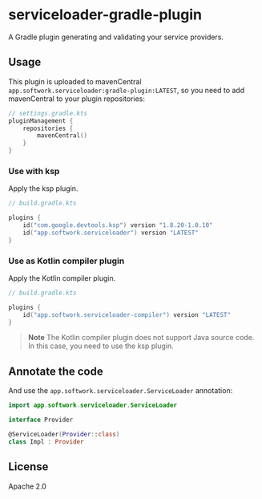 # serviceloader-gradle-plugin

A Gradle plugin generating and validating your service providers.

## Usage

This plugin is uploaded to mavenCentral `app.softwork.serviceloader:gradle-plugin:LATEST`, so you need to add
mavenCentral to your plugin repositories:

```kotlin
// settings.gradle.kts
pluginManagement {
    repositories {
        mavenCentral()
    }
}
```

### Use with ksp

Apply the ksp plugin.

```kotlin
// build.gradle.kts

plugins {
    id("com.google.devtools.ksp") version "1.8.20-1.0.10"
    id("app.softwork.serviceloader") version "LATEST"
}
```

### Use as Kotlin compiler plugin

Apply the Kotlin compiler plugin.

```kotlin
// build.gradle.kts

plugins {
    id("app.softwork.serviceloader-compiler") version "LATEST"
}
```

> **Note**
The Kotlin compiler plugin does not support Java source code. In this case, you need to use the ksp plugin.

## Annotate the code

And use the `app.softwork.serviceloader.ServiceLoader` annotation:

```kotlin
import app.softwork.serviceloader.ServiceLoader

interface Provider

@ServiceLoader(Provider::class)
class Impl : Provider
```

## License

Apache 2.0
